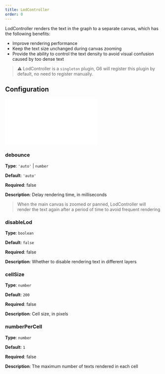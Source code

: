 ```yaml
---
title: LodController
order: 0
---
```


LodController renders the text in the graph to a separate canvas, which has the following benefits:

- Improve rendering performance
- Keep the text size unchanged during canvas zooming
- Provide the ability to control the text density to avoid visual confusion caused by too dense text

> ⚠️ LodController is a `singleton` plugin, G6 will register this plugin by default, no need to register manually.

## Configuration

<embed src="../../common/IPluginBaseConfig.en.md"></embed>

### debounce

**Type**: `'auto'` | `number`

**Default**: `'auto'`

**Required**: false

**Description**: Delay rendering time, in milliseconds

> When the main canvas is zoomed or panned, LodController will render the text again after a period of time to avoid frequent rendering

### disableLod

**Type**: `boolean`

**Default**: `false`

**Required**: false

**Description**: Whether to disable rendering text in different layers

### cellSize

**Type**: `number`

**Default**: `200`

**Required**: false

**Description**: Cell size, in pixels

### numberPerCell

**Type**: `number`

**Default**: `1`

**Required**: false

**Description**: The maximum number of texts rendered in each cell
